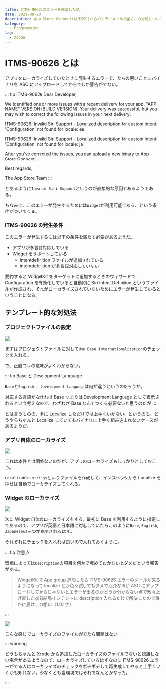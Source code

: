 ```yaml
---
title: ITMS-90626のエラーを解消した話
date: 2021-09-20
description: App Store Connect(以下ASC)からのエラーメールが届くこの対処について解説
category: 
  - Programming
tag:
  - Xcode
---
```


# ITMS-90626 とは

アプリをローカライズしていたときに発生するエラーで、たちの悪いことにバイナリを ASC にアップロードしてからでしか警告がでない。

::: tip ITMS-90626
Dear Developer,

We identified one or more issues with a recent delivery for your app, "APP NAME" VERSION (BUILD VERSION). Your delivery was successful, but you may wish to correct the following issues in your next delivery:

ITMS-90626: Invalid Siri Support - Localized description for custom intent: 'Configuration' not found for locale: en

ITMS-90626: Invalid Siri Support - Localized description for custom intent: 'Configuration' not found for locale: ja

After you’ve corrected the issues, you can upload a new binary to App Store Connect.

Best regards,

The App Store Team
:::

とあるように`Invalid Siri Support`というのが直接的な原因であるようである。

ちなみに、このエラーが発生するためには`Widget`が利用可能である、という条件がついてくる。

### ITMS-90626 の発生条件

このエラーが発生するには以下の条件を満たす必要があるようだ。

- アプリが多言語対応している
- Widget をサポートしている
  - intentdefinition ファイルが追加されている
  - intentdefinition が多言語対応していない

要約すると WidgetKit をターゲットに追加するときのウィザードで Configuration を有効化していると自動的に Siri Intent Definition というファイルが作成され、それがローカライズされていないためにエラーが発生しているということになる。

## テンプレート的な対処法

### プロジェクトファイルの設定

![](https://pbs.twimg.com/media/E_ust_BUYAM8NWL?format=jpg&name=large)

まずはプロジェクトファイルに対して`Use Base Internationalization`のチェックを入れる。

で、正直コレの意味がよくわからない。

::: tip Base と Development Language

`Base`と`English - Development Language`は何が違うというのだろうか。

対応する言語がなければ Base つまりは Development Language として表示されるという考えなので、わざわざ Base なんてつくる必要ないと思うのだが
:::

とは言うものの、単に Localize しただけでは上手くいかない。というのも、どうやらちゃんと Localize していてもバイナリに上手く組み込まれないケースがあるようだ。

### アプリ自体のローカライズ

![](https://pbs.twimg.com/media/E_us3PFVgAEAK2a?format=png&name=900x900)

これは本件とは関係ないのだが、アプリのローカライズもしっかりとしておこう。

`Localizable.strings`というファイルを作成して、インスペクタから Localize を押せば自動でローカライズしてくれる。

### Widget のローカライズ

![](https://pbs.twimg.com/media/E_utC0CVcAQXzG-?format=jpg&name=4096x4096)

次に Widget 自体のローカライズをする。最初に Base を利用するように指定してあるので、アプリが英語と日本語に対応していたらこのように`Base`, `English`, `Japanese`の三つが表示されるはず。

それぞれにチェックを入れれば良いので入れておくように。

::: tip 注意点

環境によっては`Description`の項目を何かで埋めておかないとダメだという報告がある。

> WidgetKit で App group 追加したら ITMS-90626 エラーのメールが来るようになって localize とか色々試してもダメで厄介なのが ASC にアップロードしてからじゃないとエラーが出るのかどうか分からない点で散々上げ直した挙句結局インテントに description 入れるだけで解決したので誰かに届けこの想い（140 字）

:::

![](https://pbs.twimg.com/media/E_us7ROVEAESM3o?format=png&name=900x900)

こんな感じでローカライズのファイルがでたら問題はない。

::: warning

どうもちゃんと Xcode から追加したローカライズのファイルでないと認識しない場合があるようなので、ローカライズしているはずなのに ITMS-90626 エラーがでる人はローカライズのチェックをポチポチして再生成してやると上手くいくかも知れない。少なくとも当環境ではそれでなんとかなった。

:::
